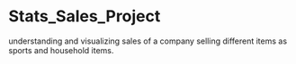 # Stats_Sales_Project
understanding and visualizing sales of a company selling different items as sports and household items.
